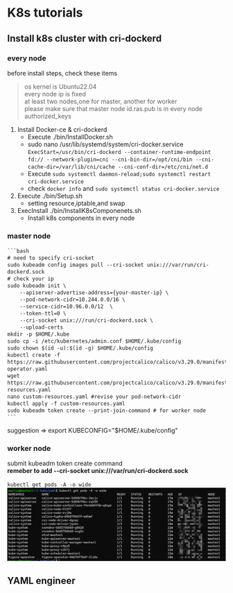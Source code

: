 # K8s tutorials

## Install k8s cluster with cri-dockerd

### every node

before install steps, check these items
>os kernel is Ubuntu22.04 \
>every node ip is fixed \
>at least two nodes,one for master, another for worker \
>please make sure that master node id.ras.pub is in every node authorized_keys

1. Install Docker-ce & cri-dockerd
    * Execute ./bin/InstallDocker.sh
    * sudo nano /usr/lib/systemd/system/cri-docker.service \
        `ExecStart=/usr/bin/cri-dockerd --container-runtime-endpoint fd:// --network-plugin=cni --cni-bin-dir=/opt/cni/bin --cni-cache-dir=/var/lib/cni/cache --cni-conf-dir=/etc/cni/net.d`
    * Execute `sudo systemctl daemon-reload;sudo systemctl restart cri-docker.service`
    * check `docker info` and `sudo systemctl status cri-docker.service`
2. Execute ./bin/Setup.sh
    * setting resource,iptable,and swap
3. ExecInstall ./bin/InstallK8sComponenets.sh
    * Install k8s components in every node

### master node

    ```bash
    # need to specify cri-socket
    sudo kubeadm config images pull --cri-socket unix:///var/run/cri-dockerd.sock
    # check your ip 
    sudo kubeadm init \
        --apiserver-advertise-address={your-master-ip} \
        --pod-network-cidr=10.244.0.0/16 \
        --service-cidr=10.96.0.0/12  \
        --token-ttl=0 \
        --cri-socket unix:///run/cri-dockerd.sock \
        --upload-certs
    mkdir -p $HOME/.kube
    sudo cp -i /etc/kubernetes/admin.conf $HOME/.kube/config
    sudo chown $(id -u):$(id -g) $HOME/.kube/config
    kubectl create -f https://raw.githubusercontent.com/projectcalico/calico/v3.29.0/manifests/tigera-operator.yaml
    wget https://raw.githubusercontent.com/projectcalico/calico/v3.29.0/manifests/custom-resources.yaml
    nano custom-resources.yaml #revise your pod-network-cidr
    kubectl apply -f custom-resources.yaml
    sudo kubeadm token create --print-join-command # for worker node
    ```
suggestion => export KUBECONFIG="$HOME/.kube/config"

### worker node

submit kubeadm token create command \
**remeber to add --cri-socket unix:///var/run/cri-dockerd.sock**

`kubectl get pods -A -o wide`
![alt text](./image/k8s.png)

## YAML engineer
